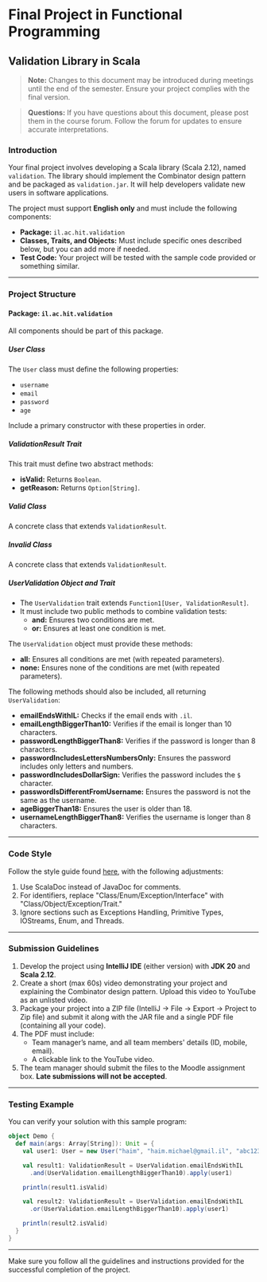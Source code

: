 # Final Project in Functional Programming  
## Validation Library in Scala

> **Note:** Changes to this document may be introduced during meetings until the end of the semester. Ensure your project complies with the final version.

> **Questions:** If you have questions about this document, please post them in the course forum. Follow the forum for updates to ensure accurate interpretations.

### Introduction

Your final project involves developing a Scala library (Scala 2.12), named `validation`. The library should implement the Combinator design pattern and be packaged as `validation.jar`. It will help developers validate new users in software applications.

The project must support **English only** and must include the following components:

- **Package:** `il.ac.hit.validation`
- **Classes, Traits, and Objects:** Must include specific ones described below, but you can add more if needed.
- **Test Code:** Your project will be tested with the sample code provided or something similar.

---

### Project Structure

#### Package: `il.ac.hit.validation`

All components should be part of this package.

##### User Class

The `User` class must define the following properties:

- `username`
- `email`
- `password`
- `age`

Include a primary constructor with these properties in order.

##### ValidationResult Trait

This trait must define two abstract methods:

- **isValid:** Returns `Boolean`.
- **getReason:** Returns `Option[String]`.

##### Valid Class

A concrete class that extends `ValidationResult`.

##### Invalid Class

A concrete class that extends `ValidationResult`.

##### UserValidation Object and Trait

- The `UserValidation` trait extends `Function1[User, ValidationResult]`.
- It must include two public methods to combine validation tests:
  - **and:** Ensures two conditions are met.
  - **or:** Ensures at least one condition is met.

The `UserValidation` object must provide these methods:

- **all:** Ensures all conditions are met (with repeated parameters).
- **none:** Ensures none of the conditions are met (with repeated parameters).

The following methods should also be included, all returning `UserValidation`:

- **emailEndsWithIL:** Checks if the email ends with `.il`.
- **emailLengthBiggerThan10:** Verifies if the email is longer than 10 characters.
- **passwordLengthBiggerThan8:** Verifies if the password is longer than 8 characters.
- **passwordIncludesLettersNumbersOnly:** Ensures the password includes only letters and numbers.
- **passwordIncludesDollarSign:** Verifies the password includes the `$` character.
- **passwordIsDifferentFromUsername:** Ensures the password is not the same as the username.
- **ageBiggerThan18:** Ensures the user is older than 18.
- **usernameLengthBiggerThan8:** Verifies the username is longer than 8 characters.

---

### Code Style

Follow the style guide found [here](https://tinyurl.com/javapoints), with the following adjustments:

1. Use ScalaDoc instead of JavaDoc for comments.
2. For identifiers, replace "Class/Enum/Exception/Interface" with "Class/Object/Exception/Trait."
3. Ignore sections such as Exceptions Handling, Primitive Types, IOStreams, Enum, and Threads.

---

### Submission Guidelines

1. Develop the project using **IntelliJ IDE** (either version) with **JDK 20** and **Scala 2.12**.
2. Create a short (max 60s) video demonstrating your project and explaining the Combinator design pattern. Upload this video to YouTube as an unlisted video.
3. Package your project into a ZIP file (IntelliJ → File → Export → Project to Zip file) and submit it along with the JAR file and a single PDF file (containing all your code).
4. The PDF must include:
   - Team manager’s name, and all team members' details (ID, mobile, email).
   - A clickable link to the YouTube video.
5. The team manager should submit the files to the Moodle assignment box. **Late submissions will not be accepted**.

---

### Testing Example

You can verify your solution with this sample program:

```scala
object Demo {
  def main(args: Array[String]): Unit = {
    val user1: User = new User("haim", "haim.michael@gmail.il", "abc123", 33)

    val result1: ValidationResult = UserValidation.emailEndsWithIL
      .and(UserValidation.emailLengthBiggerThan10).apply(user1)

    println(result1.isValid)

    val result2: ValidationResult = UserValidation.emailEndsWithIL
      .or(UserValidation.emailLengthBiggerThan10).apply(user1)

    println(result2.isValid)
  }
}
```

---

Make sure you follow all the guidelines and instructions provided for the successful completion of the project.
